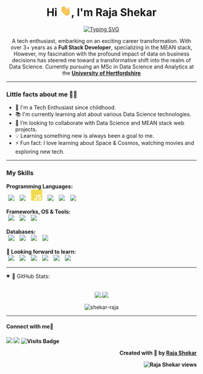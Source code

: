 <h1 align="center">Hi <img src="https://raw.githubusercontent.com/ABSphreak/ABSphreak/master/gifs/Hi.gif" width="30px">, I'm Raja Shekar</h1>
<p align="center">
    <a href="https://git.io/typing-svg"><img src="https://readme-typing-svg.herokuapp.com?font=Fira+Code&weight=50&pause=1000&color=0025FF&center=true&vCenter=true&random=false&width=450&lines=3%2B+years+Full+Stack+Developer+Experience;Aspiring+Data+Science+Professional;DS+%7C+AI+%7C+ML+Enthusiast" alt="Typing SVG" /></a>
</p>

<p align="center">
    A tech enthusiast, embarking on an exciting career transformation. With over 3+ years as a <b>Full Stack Developer</b>, specializing in the MEAN stack, However, my fascination with the profound impact of data on business decisions has steered me toward a transformative shift into the realm of Data Science. Currently pursuing an MSc in Data Science and Analytics at the <a href="https://www.herts.ac.uk/"><b>University of Hertfordshire</b></a>
</p>
<hr>

<h3>Little facts about me 👨‍💻</h3>

- 🧞 I'm a Tech Enthusiast since childhood.
-  📚 I'm currently learning alot about various Data Science technologies.
- 👯 I’m looking to collaborate with Data Science and MEAN stack web projects.
- 💡 Learning something new is always been a goal to me.
- ⚡ Fun fact: I love learning about Space & Cosmos, watching movies and exploring new tech.
<hr>

<h3>My Skills</h3>
<b style="margin-bottom: 50px">Programming Languages: </b><br>
    <code style=""><a href="https://www.python.org/" target="_blank" tooltip="Python"><img height="30" src="https://www.vectorlogo.zone/logos/python/python-icon.svg"></a></code>
    <code><a href="https://www.w3schools.com/html/" target="_blank"><img height="30" src="https://www.vectorlogo.zone/logos/w3_html5/w3_html5-icon.svg"></a></code>
    <code><a href="https://www.javascript.com/" target="_blank"><img height="30" src="https://raw.githubusercontent.com/devicons/devicon/master/icons/javascript/javascript-plain.svg"></a></code>
    <code><a href="https://www.typescriptlang.org/" target="_blank"><img height="30" src="https://www.vectorlogo.zone/logos/typescriptlang/typescriptlang-icon.svg"></a></code>
    <code><a href="https://www.r-project.org/" target="_blank"><img height="30" src="https://www.vectorlogo.zone/logos/r-project/r-project-icon.svg"></a></code>
    <code><a href="https://www.scala-lang.org/" target="_blank"><img height="30" src="https://www.vectorlogo.zone/logos/scala-lang/scala-lang-icon.svg"></a></code>
<br><br>
<b>Frameworks, OS & Tools: </b><br>
    <code><a href="https://angular.io/" target="_blank"><img height="30" src="https://www.vectorlogo.zone/logos/angular/angular-icon.svg"></a></code>
    <code><a href="https://nodejs.org/en/" target="_blank"><img height="30" src="https://www.vectorlogo.zone/logos/nodejs/nodejs-icon.svg"></a></code>
    <code><a href="https://git-scm.com/" target="_blank"><img height="30" src="https://www.vectorlogo.zone/logos/git-scm/git-scm-icon.svg"></a></code>
<br><br>
<b>Databases: </b><br>
    <code><a href="https://www.mongodb.com/" target="_blank"><img height="30" src="https://www.vectorlogo.zone/logos/mongodb/mongodb-icon.svg"></a></code>
    <code><a href="https://www.sqlite.org/index.html" target="_blank"><img height="30" src="https://www.vectorlogo.zone/logos/sqlite/sqlite-icon.svg"></a></code>
    <code><a href="https://www.couchbase.com/" target="_blank"><img height="30" src="https://www.vectorlogo.zone/logos/couchbase/couchbase-icon.svg"></a></code>
    <code><a href="https://redis.io/" target="_blank"><img height="30" src="https://www.vectorlogo.zone/logos/redis/redis-icon.svg"></a></code>
<br><br>
<b>🌱 Looking forward to learn:</b><br>
<code><a href="https://cloud.google.com/" target="_blank"><img height="30" src="https://www.vectorlogo.zone/logos/google_cloud/google_cloud-icon.svg"></a></code>
<code><a href="https://aws.amazon.com/" target="_blank"><img height="30" src="https://www.vectorlogo.zone/logos/amazon_aws/amazon_aws-icon.svg"></a></code>
<code><a href="https://azure.microsoft.com/en-us/" target="_blank"><img height="30" src="https://www.vectorlogo.zone/logos/microsoft_azure/microsoft_azure-icon.svg"></a></code>
<code><a href="https://opencv.org/" target="_blank"><img height="30" src="https://www.vectorlogo.zone/logos/opencv/opencv-icon.svg"></a></code>
<code><a href="https://pytorch.org/" target="_blank"><img height="30" src="https://www.vectorlogo.zone/logos/pytorch/pytorch-icon.svg"></a></code>
<code><a href="https://www.tensorflow.org/" target="_blank"><img height="30" src="https://www.vectorlogo.zone/logos/tensorflow/tensorflow-icon.svg"></a></code>
<br>

<hr>

<details open="">
<summary>
 📔 GitHub Stats:
</summary>
<br>
<p align="center">
  <a href="https://github.com/shekar-raja">
    <img align="center"  height="175px" src="https://github-readme-stats.vercel.app/api?username=shekar-raja&show_icons=true&hide_border=true&title_color=94b4a4&amp&icon_color=FFFFFF&amp&text_color=FFFFFF&amp&bg_color=000000&count_private=true&include_all_commits=true"/>
  </a>
  <a href="https://github.com/shekar-raja">
    <img align="center" height="175px"  src="https://github-readme-stats.vercel.app/api/top-langs/?username=shekar-raja&text_color=FFFFFF&bg_color=000000&title_color=94b4a4&langs_count=15&layout=compact&hide_border=true" />
  </a>
</p>
  <p align="center"><img align="center" src="https://github-readme-streak-stats.herokuapp.com/?user=shekar-raja&text_color=FFFFFF&bg_color=000000&title_color=94b4a4&langs_count=15&layout=compact&hide_border=true" alt="shekar-raja" /></p>
</details>

---

<h4> Connect with me🤝<h4>

[<img src="https://img.shields.io/badge/linkedin-%230077B5.svg?&style=for-the-badge&logo=linkedin&logoColor=white" />](https://www.linkedin.com/in/raja-shekar/) [<img src="https://img.shields.io/badge/gmail-%23EE0000.svg?&style=for-the-badge&logo=gmail&logoColor=white">](mailto:rajashekarb.dev@gmail.com) 
![Visits Badge](https://badges.pufler.dev/visits/shekar-raja/shekar-raja?style=for-the-badge)
<br>
  
<p align="right" > Created with 🖤 by <a href="https://github.com/shekar-raja">Raja Shekar</a></p>
<p align="right"> <img src="https://komarev.com/ghpvc/?username=RajaShekar&label=Views&color=blue&style=plastic" alt="Raja Shekar views" /> </p>

<style>
  code {
    margin: 5px
  }  
</style>